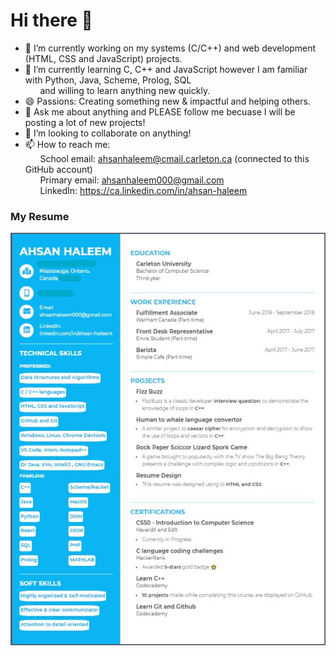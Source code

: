 # Hi there 👋

- 🔭 I’m currently working on my systems (C/C++) and web development (HTML, CSS and JavaScript) projects.  
- 🌱 I’m currently learning C, C++ and JavaScript however I am familiar with Python, Java, Scheme, Prolog, SQL <br />
&nbsp;&nbsp;&nbsp;&nbsp;&nbsp;&nbsp;and willing to learn anything new quickly.
- 😄 Passions: Creating something new & impactful and helping others.
- 💬 Ask me about anything and PLEASE follow me becuase I will be posting a lot of new projects!
- 👯 I’m looking to collaborate on anything!
- 📫 How to reach me: <br />
&nbsp;&nbsp;&nbsp;&nbsp;&nbsp;&nbsp;School email: ahsanhaleem@cmail.carleton.ca (connected to this GitHub account) <br />
&nbsp;&nbsp;&nbsp;&nbsp;&nbsp;&nbsp;Primary email: ahsanhaleem000@gmail.com <br />
&nbsp;&nbsp;&nbsp;&nbsp;&nbsp;&nbsp;LinkedIn: https://ca.linkedin.com/in/ahsan-haleem <br />

### My Resume
![](InkedResumepic.jpg)
